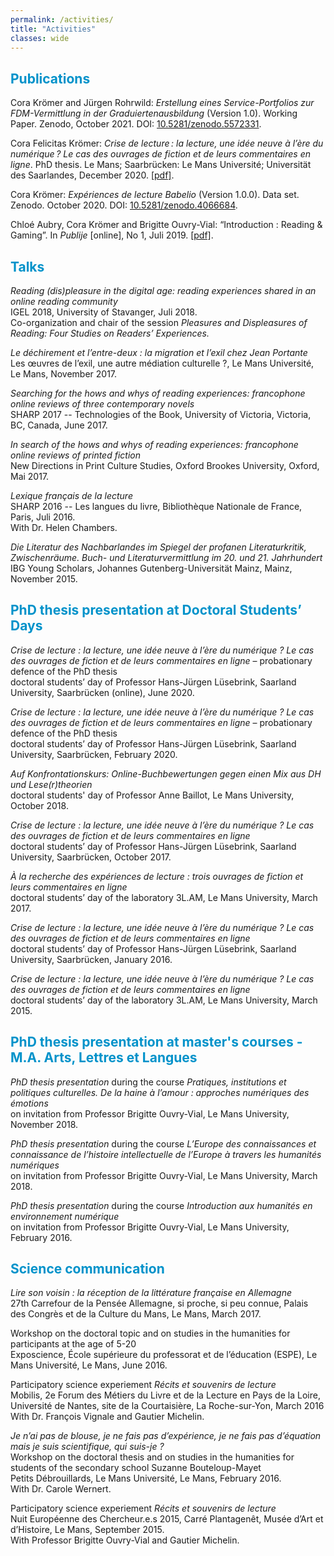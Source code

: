 ```yaml
---
permalink: /activities/
title: "Activities"
classes: wide
---
```

<!-- <font color="#0092ca"> </font> -->

## <font color="#0092ca">Publications</font>

Cora Krömer and Jürgen Rohrwild: *Erstellung eines Service-Portfolios zur FDM-Vermittlung in der Graduiertenausbildung* (Version 1.0). Working Paper. Zenodo, October 2021. DOI: [10.5281/zenodo.5572331](https://doi.org/10.5281/zenodo.5572331).

Cora Felicitas Krömer: *Crise de lecture : la lecture, une idée neuve à l’ère du numérique ? Le cas des ouvrages de fiction et de leurs commentaires en ligne*. PhD thesis. Le Mans; Saarbrücken: Le Mans Université; Universität des Saarlandes, December 2020. [[pdf]](https://tel.archives-ouvertes.fr/tel-03199594).

Cora Krömer: *Expériences de lecture Babelio* (Version 1.0.0). Data set. Zenodo. October 2020. DOI: [10.5281/zenodo.4066684](https://doi.org/10.5281/zenodo.4066684).

Chloé Aubry, Cora Krömer and Brigitte Ouvry-Vial: “Introduction : Reading & Gaming”. In *Publije* [online], No 1, Juli 2019. [[pdf]](http://revues.univ-lemans.fr/index.php/publije/article/view/142/136).

## <font color="#0092ca">Talks</font>

*Reading (dis)pleasure in the digital age: reading experiences shared in an online reading community*\
IGEL 2018, University of Stavanger, Juli 2018.\
Co-organization and chair of the session *Pleasures and Displeasures of Reading: Four Studies on Readers’ Experiences.*

*Le déchirement et l’entre-deux : la migration et l’exil chez Jean Portante*\
Les œuvres de l’exil, une autre médiation culturelle ?, Le Mans Université, Le Mans, November 2017.

*Searching for the hows and whys of reading experiences: francophone online reviews of three contemporary novels*\
SHARP 2017 -- Technologies of the Book, University of Victoria, Victoria, BC, Canada, June 2017.

*In search of the hows and whys of reading experiences: francophone online reviews of printed fiction*\
New Directions in Print Culture Studies, Oxford Brookes University, Oxford, Mai 2017.

*Lexique français de la lecture*\
SHARP 2016 -- Les langues du livre, Bibliothèque Nationale de France, Paris, Juli 2016.\
With Dr. Helen Chambers.

*Die Literatur des Nachbarlandes im Spiegel der profanen Literaturkritik, Zwischenräume. Buch- und Literaturvermittlung im 20. und 21. Jahrhundert*\
IBG Young Scholars, Johannes Gutenberg-Universität Mainz, Mainz, November 2015.

## <font color="#0092ca">PhD thesis presentation at Doctoral Students’ Days</font>

*Crise de lecture : la lecture, une idée neuve à l’ère du numérique ? Le cas des ouvrages de fiction et de leurs commentaires en ligne* – probationary defence of the PhD thesis\
doctoral students’ day of Professor Hans-Jürgen Lüsebrink, Saarland University, Saarbrücken (online), June 2020.

*Crise de lecture : la lecture, une idée neuve à l’ère du numérique ? Le cas des ouvrages de fiction et de leurs commentaires en ligne* – probationary defence of the PhD thesis\
doctoral students’ day of Professor Hans-Jürgen Lüsebrink, Saarland University, Saarbrücken, February 2020.

*Auf Konfrontationskurs: Online-Buchbewertungen gegen einen Mix aus DH und Lese(r)theorien*\
doctoral students' day of Professor Anne Baillot, Le Mans University, October 2018.

*Crise de lecture : la lecture, une idée neuve à l’ère du numérique ? Le cas des ouvrages de fiction et de leurs commentaires en ligne*\
doctoral students’ day of Professor Hans-Jürgen Lüsebrink, Saarland University, Saarbrücken, October 2017.

*À la recherche des expériences de lecture : trois ouvrages de fiction et leurs commentaires en ligne*\
doctoral students’ day of the laboratory 3L.AM, Le Mans University, March 2017.

*Crise de lecture : la lecture, une idée neuve à l’ère du numérique ? Le cas des ouvrages de fiction et de leurs commentaires en ligne*\
doctoral students’ day of Professor Hans-Jürgen Lüsebrink, Saarland University, Saarbrücken, January 2016.

*Crise de lecture : la lecture, une idée neuve à l’ère du numérique ? Le cas des ouvrages de fiction et de leurs commentaires en ligne*\
doctoral students’ day of the laboratory 3L.AM, Le Mans University, March 2015.

## <font color="#0092ca">PhD thesis presentation at master's courses - M.A. Arts, Lettres et Langues</font>

*PhD thesis presentation* during the course *Pratiques, institutions et politiques culturelles. De la haine à l’amour : approches numériques des émotions*\
on invitation from Professor Brigitte Ouvry-Vial, Le Mans University, November 2018.

*PhD thesis presentation* during the course *L’Europe des connaissances et connaissance de l’histoire intellectuelle de l’Europe à travers les humanités numériques*\
on invitation from Professor Brigitte Ouvry-Vial, Le Mans University, March 2018.

*PhD thesis presentation* during the course *Introduction aux humanités en environnement numérique*\
on invitation from Professor Brigitte Ouvry-Vial, Le Mans University, February 2016.

## <font color="#0092ca">Science communication</font>

*Lire son voisin : la réception de la littérature française en Allemagne*\
27th Carrefour de la Pensée Allemagne, si proche, si peu connue, Palais des Congrès et de la Culture du Mans, Le Mans, March 2017.

Workshop on the doctoral topic and on studies in the humanities for participants at the age of 5-20\
Exposcience, École supérieure du professorat et de l’éducation (ESPE), Le Mans Université, Le Mans, June 2016.

Participatory science experiement *Récits et souvenirs de lecture*\
Mobilis, 2e Forum des Métiers du Livre et de la Lecture en Pays de la Loire, Université de Nantes, site de la Courtaisière, La Roche-sur-Yon, March 2016\
With Dr. François Vignale and Gautier Michelin.

*Je n’ai pas de blouse, je ne fais pas d’expérience, je ne fais pas d’équation mais je suis scientifique, qui suis-je ?*\
Workshop on the doctoral thesis and on studies in the humanities for students of the secondary school Suzanne Bouteloup-Mayet\
Petits Débrouillards, Le Mans Université, Le Mans, February 2016.\
With Dr. Carole Wernert.

Participatory science experiement *Récits et souvenirs de lecture*\
Nuit Européenne des Chercheur.e.s 2015, Carré Plantagenêt, Musée d’Art et d’Histoire, Le Mans, September 2015.\
With Professor Brigitte Ouvry-Vial and Gautier Michelin.
